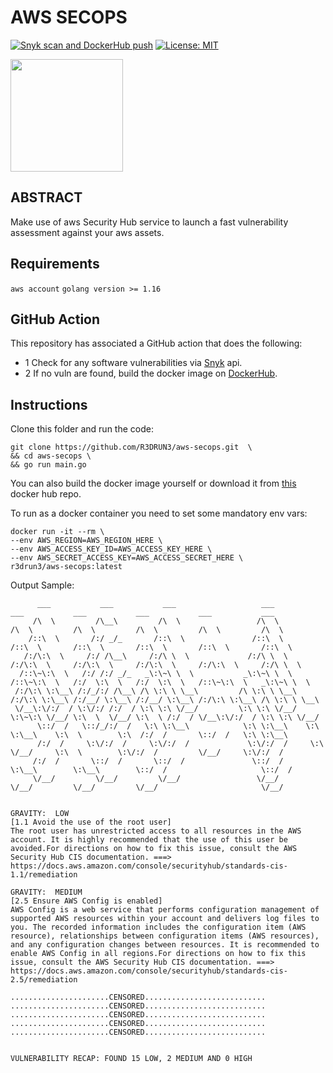 # AWS SECOPS
[![Snyk scan and DockerHub push](https://github.com/R3DRUN3/aws-secops/actions/workflows/snyk-scan.yml/badge.svg)](https://github.com/R3DRUN3/aws-secops/actions/workflows/snyk-scan.yml)
[![License: MIT](https://img.shields.io/badge/License-MIT-yellow.svg)](https://opensource.org/licenses/MIT)


<p><img width="180" height="180" src="https://github.com/yurijserrano/Github-Profile-Readme-Logos/blob/master/cloud/amazon.svg"></p>

## ABSTRACT

Make use of aws Security Hub service to launch a fast vulnerability assessment against your aws assets.

## Requirements

`aws account` `golang version >= 1.16`

## GitHub Action
This repository has associated a GitHub action that does the following: 
<br>
* 1 Check for any software vulnerabilities via [Snyk](https://app.snyk.io) api.
* 2 If no vuln are found, build the docker image on [DockerHub](https://hub.docker.com/).



## Instructions

Clone this folder and run the code:

```console
git clone https://github.com/R3DRUN3/aws-secops.git  \
&& cd aws-secops \
&& go run main.go
```

You can also build the docker image yourself or download it from [this](https://hub.docker.com/repository/docker/r3drun3/aws-secops) docker hub repo.

To run as a docker container you need to set some mandatory env vars:

```docker
docker run -it --rm \
--env AWS_REGION=AWS_REGION_HERE \
--env AWS_ACCESS_KEY_ID=AWS_ACCESS_KEY_HERE \
--env AWS_SECRET_ACCESS_KEY=AWS_ACCESS_SECRET_HERE \
r3drun3/aws-secops:latest
```

Output Sample:

```console
      ___           ___           ___                   ___           ___           ___           ___           ___           ___
     /\  \         /\__\         /\  \                 /\  \         /\  \         /\  \         /\  \         /\  \         /\  \
    /::\  \       /:/ _/_       /::\  \               /::\  \       /::\  \       /::\  \       /::\  \       /::\  \       /::\  \
   /:/\:\  \     /:/ /\__\     /:/\ \  \             /:/\ \  \     /:/\:\  \     /:/\:\  \     /:/\:\  \     /:/\:\  \     /:/\ \  \
  /::\~\:\  \   /:/ /:/ _/_   _\:\~\ \  \           _\:\~\ \  \   /::\~\:\  \   /:/  \:\  \   /:/  \:\  \   /::\~\:\  \   _\:\~\ \  \
 /:/\:\ \:\__\ /:/_/:/ /\__\ /\ \:\ \ \__\         /\ \:\ \ \__\ /:/\:\ \:\__\ /:/__/ \:\__\ /:/__/ \:\__\ /:/\:\ \:\__\ /\ \:\ \ \__\
 \/__\:\/:/  / \:\/:/ /:/  / \:\ \:\ \/__/         \:\ \:\ \/__/ \:\~\:\ \/__/ \:\  \  \/__/ \:\  \ /:/  / \/__\:\/:/  / \:\ \:\ \/__/
      \::/  /   \::/_/:/  /   \:\ \:\__\            \:\ \:\__\    \:\ \:\__\    \:\  \        \:\  /:/  /       \::/  /   \:\ \:\__\
      /:/  /     \:\/:/  /     \:\/:/  /             \:\/:/  /     \:\ \/__/     \:\  \        \:\/:/  /         \/__/     \:\/:/  /
     /:/  /       \::/  /       \::/  /               \::/  /       \:\__\        \:\__\        \::/  /                     \::/  /
     \/__/         \/__/         \/__/                 \/__/         \/__/         \/__/         \/__/                       \/__/


GRAVITY:  LOW
[1.1 Avoid the use of the root user]
The root user has unrestricted access to all resources in the AWS account. It is highly recommended that the use of this user be avoided.For directions on how to fix this issue, consult the AWS Security Hub CIS documentation. ===> https://docs.aws.amazon.com/console/securityhub/standards-cis-1.1/remediation

GRAVITY:  MEDIUM
[2.5 Ensure AWS Config is enabled]
AWS Config is a web service that performs configuration management of supported AWS resources within your account and delivers log files to you. The recorded information includes the configuration item (AWS resource), relationships between configuration items (AWS resources), and any configuration changes between resources. It is recommended to enable AWS Config in all regions.For directions on how to fix this issue, consult the AWS Security Hub CIS documentation. ===> https://docs.aws.amazon.com/console/securityhub/standards-cis-2.5/remediation

......................CENSORED...........................
......................CENSORED...........................
......................CENSORED...........................
......................CENSORED...........................
......................CENSORED...........................


VULNERABILITY RECAP: FOUND 15 LOW, 2 MEDIUM AND 0 HIGH

```
